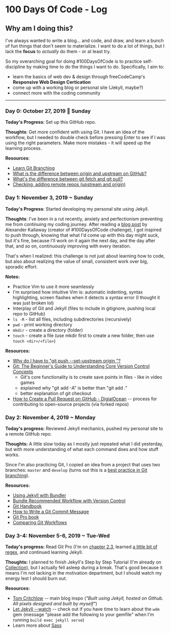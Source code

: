 # 100 Days Of Code - Log

<!-- ### Day 0: February 30, 2016 (Example 1)
##### (delete me or comment me out)

**Today's Progress**: Fixed CSS, worked on canvas functionality for the app.

**Thoughts:** I really struggled with CSS, but, overall, I feel like I am slowly getting better at it. Canvas is still new for me, but I managed to figure out some basic functionality.

**Link to work:** [Calculator App](http://www.example.com) -->

## Why am I doing this?

I've always wanted to write a blog... and code, and draw, and learn a bunch of fun things that don't seem to materialize. I want to do a lot of things, but I lack the **focus** to *actually* do them - or at least try.

So my overarching goal for doing #100DaysOfCode is to practice self-discipline by making time to do the things I want to do. Specifically, I aim to:

* learn the basics of web dev & design through freeCodeCamp's **Responsive Web Design Certication**
* come up with a working blog or personal site (Jekyll, maybe?)
* connect more with the coding community

---

### Day 0: October 27, 2019 🚀 Sunday

**Today's Progress**: Set up this GitHub repo.

**Thoughts**: Get more confident with using Git. I have an idea of the workflow, but I needed to double check before pressing Enter to see if I was using the right parameters. Make more mistakes - it will speed up the learning process.

**Resources**: 
* [Learn Git Branching](https://learngitbranching.js.org/)
* [What is the difference between origin and upstream on GitHub?](https://stackoverflow.com/questions/9257533/what-is-the-difference-between-origin-and-upstream-on-github)
* [What's the difference between git fetch and git pull?](https://www.git-tower.com/learn/git/faq/difference-between-git-fetch-git-pull)
* [Checking, adding remote repos (upstream and origin)](https://webkul.com/blog/syncing-local-repository-with-remote-repository-on-github/)

### Day 1: November 3, 2019 ~ Sunday

**Today's Progress**: Started developing my personal site using Jekyll.

**Thoughts**: I've been in a rut recently, anxiety and perfectionism preventing me from continuing my coding journey. After reading a [blog post](https://www.freecodecamp.org/news/how-to-get-a-developer-job-in-less-than-a-year-c27bbfe71645/) by Alexander Kallaway (creator of #100DaysOfCode challenge), I got inspired to push through, knowing that what I'd come up with this day might suck, but it's fine, because I'll work on it again the next day, and the day after that, and so on, continuously improving with every iteration.

That's when I realized: this challenge is not just about learning how to code, but also about realizing the value of small, consistent work over big, sporadic effort.

**Notes:**
* Practice Vim to use it more seamlessly
* I'm surprised how intuitive Vim is: automatic indenting, syntax highlighting, screen flashes when it detects a syntax error (I thought it was just broken lol)
* Interplay of Git and Jekyll (files to include in gitignore, pushing local repo to GitHub)
* `ls -R` - list all files, including subdirectories (recursively)
* `pwd` - print working directory
* `mkdir` - create a directory (folder)
* `touch` - create a file (use mkdir first to create a new folder, then use `touch <dir>/<file>`)

**Resources:**
* [Why do I have to "git push --set-upstream origin <branch>"?](https://stackoverflow.com/questions/37770467/why-do-i-have-to-git-push-set-upstream-origin-branch)
* [Git: The Beginner's Guide to Understanding Core Version Control Concepts](https://www.freecodecamp.org/news/git-the-laymans-guide-to-understanding-the-core-concepts/)
  * Git's core functionality is to create save points in files - like in video games
  * explained why "git add -A" is better than "git add ."
  * better explanation of git checkout
* [How to Create a Pull Request on GitHub - DigialOcean](https://www.digitalocean.com/community/tutorials/how-to-create-a-pull-request-on-github) -- process for contributing to open-source projects (via forked repos)

### Day 2: November 4, 2019 ~ Monday

**Today's progress:** Reviewed Jekyll mechanics, pushed my personal site to a remote GitHub repo.

**Thoughts:** A little slow today as I mostly just repeated what I did yesterday, but with more understanding of what each command does and how stuff works.

Since I'm also practicing Git, I copied an idea from a project that uses two branches: `master` and `develop` (turns out this is a [best practice in Git branching](https://nvie.com/posts/a-successful-git-branching-model/)).

**Resources:**
* [Using Jekyll with Bundler](https://jekyllrb.com/tutorials/using-jekyll-with-bundler/)
* [Bundle Recommended Workflow with Version Control](https://bundler.io/v2.0/bundler_workflow.html)
* [Git Handbook](https://guides.github.com/introduction/git-handbook/)
* [How to Write a Git Commit Message](https://chris.beams.io/posts/git-commit/)
* [Git Pro book](https://git-scm.com/book)
* [Comparing Git Workflows](https://www.atlassian.com/git/tutorials/comparing-workflows)

### Day 3-4: November 5-6, 2019 ~ Tue-Wed

**Today's progress:** Read Git Pro (I'm on [chapter 2.3](https://git-scm.com/book/en/v2/Git-Basics-Viewing-the-Commit-History), learned [a little bit of regex](https://www.youtube.com/watch?v=bgBWp9EIlMM), and continued learning Jekyll.

**Thoughts:** I planned to finish Jekyll's Step by Step Tutorial (I'm already on [Collection](https://jekyllrb.com/docs/step-by-step/09-collections/)), but I actually fell asleep during a break. That's good because it means I'm not lacking in the motivation department, but I should watch my energy lest I should burn out.

**Resources:**
* [Tom Critchlow](https://tomcritchlow.com/) -- main blog inspo (*"Built using Jekyll, hosted on Github. All pixels designed and built by myself"*)
* [Let Jekyll --watch](https://jekyll-windows.juthilo.com/4-wdm-gem/) -- check out if you have time to learn about the `wdm` gem (message "please add the following to your gemfile" when I'm running `build exec jekyll serve`)
* Learn more about [Sass](https://sass-lang.com/)
